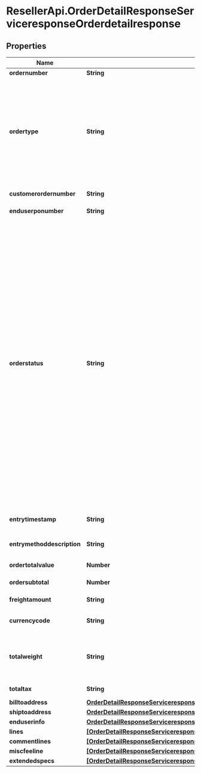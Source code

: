 # ResellerApi.OrderDetailResponseServiceresponseOrderdetailresponse

## Properties

Name | Type | Description | Notes
------------ | ------------- | ------------- | -------------
**ordernumber** | **String** |  | [optional] 
**ordertype** | **String** | Order Type   B - BRANCH TRANSFER C - CASH ORDER D - DIRECT ORDER F - FUTURE ORDER P - SPECIAL ORDER Q - QUOTE ORDER S - STOCK ORDER M - MEMO ORDER | [optional] 
**customerordernumber** | **String** | Customer PO number | [optional] 
**enduserponumber** | **String** | End User PO number | [optional] 
**orderstatus** | **String** | Status of order within Ingram system S - SALES HOLD H - TAG HOLD I - INVOICED P - PENDING E - BILLING ERROR F - FORCE BILLING V - VOIDED T - TRANSFERRED D - HOLD SHIPMENT R - RELEASED O - IM ONLINE HOLD U - BILL FOR HISTORY ONLY W - ORDER NOT PRINTED A - DROP SHIP HOLD B - INTERNET CUST ORIG HOLD 1 - PICKED 2 - INSPECTED 3 - PACKED 4 - SHIPPED C - CREDIT HOLD 9 - CISCO 3A6 Q - RMA HOLD G - CREDIT HOLD N - CREDIT HOLD | [optional] 
**entrytimestamp** | **String** | Time stamp of the order placed | [optional] 
**entrymethoddescription** | **String** | Description of the entry method  | [optional] 
**ordertotalvalue** | **Number** | Total order value | [optional] 
**ordersubtotal** | **Number** | Subtotal order value | [optional] 
**freightamount** | **String** | Freight charges | [optional] 
**currencycode** | **String** | Country specific currency code | [optional] 
**totalweight** | **String** | Total order weight. unit -- North america - Pounds , other countries will be KG | [optional] 
**totaltax** | **String** | total tax on the orders placed | [optional] 
**billtoaddress** | [**OrderDetailResponseServiceresponseOrderdetailresponseBilltoaddress**](OrderDetailResponseServiceresponseOrderdetailresponseBilltoaddress.md) |  | [optional] 
**shiptoaddress** | [**OrderDetailResponseServiceresponseOrderdetailresponseShiptoaddress**](OrderDetailResponseServiceresponseOrderdetailresponseShiptoaddress.md) |  | [optional] 
**enduserinfo** | [**OrderDetailResponseServiceresponseOrderdetailresponseEnduserinfo**](OrderDetailResponseServiceresponseOrderdetailresponseEnduserinfo.md) |  | [optional] 
**lines** | [**[OrderDetailResponseServiceresponseOrderdetailresponseLinesInner]**](OrderDetailResponseServiceresponseOrderdetailresponseLinesInner.md) |  | [optional] 
**commentlines** | [**[OrderDetailResponseServiceresponseOrderdetailresponseCommentlinesInner]**](OrderDetailResponseServiceresponseOrderdetailresponseCommentlinesInner.md) |  | [optional] 
**miscfeeline** | [**[OrderDetailResponseServiceresponseOrderdetailresponseMiscfeelineInner]**](OrderDetailResponseServiceresponseOrderdetailresponseMiscfeelineInner.md) |  | [optional] 
**extendedspecs** | [**[OrderDetailResponseServiceresponseOrderdetailresponseExtendedspecsInner]**](OrderDetailResponseServiceresponseOrderdetailresponseExtendedspecsInner.md) |  | [optional] 


